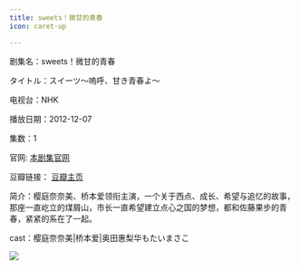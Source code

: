 ```yaml
---
title: sweets！微甘的青春
icon: caret-up

---
```


剧集名：sweets！微甘的青春

タイトル：スイーツ～嗚呼、甘き青春よ～

电视台：NHK

播放日期：2012-12-07

集数：1

官网: [本剧集官网](https://www2.nhk.or.jp/archives/articles/?id=D0009120822_00000)

豆瓣链接： [豆瓣主页](https://movie.douban.com/subject/23780798/)


简介：樱庭奈奈美、桥本爱领衔主演，一个关于西点、成长、希望与追忆的故事，那座一直屹立的煤屑山，市长一直希望建立点心之国的梦想，都和佐藤果步的青春，紧紧的系在了一起。 ​​​

cast：樱庭奈奈美|桥本爱|奥田惠梨华もたいまさこ

![](https://listpic.tsgsanjiao.com/sp/2012/2012sweets.jpg)